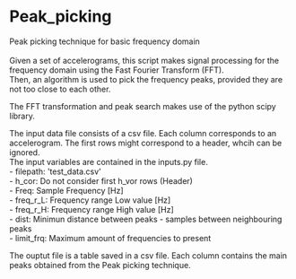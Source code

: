 # Peak_picking
Peak picking technique for basic frequency domain<br>
<br>
Given a set of accelerograms, this script makes signal processing for the frequency domain using the Fast Fourier Transform (FFT).<br>
Then, an algorithm is used to pick the frequency peaks, provided they are not too close to each other.<br>

The FFT transformation and peak search makes use of the python scipy library.<br>

The input data file consists of a csv file. Each column corresponds to an accelerogram. The first rows might correspond to a header, whcih can be ignored.<br>
The input variables are contained in the inputs.py file.<br>
    - filepath: 'test_data.csv'<br>
    - h_cor: Do not consider first h_vor rows (Header)<br>
    - Freq: Sample Frequency [Hz]<br>
    - freq_r_L: Frequency range Low value [Hz]<br>
    - freq_r_H: Frequency range High value [Hz]<br>
    - dist: Minimun distance between peaks - samples between neighbouring peaks<br>
    - limit_frq: Maximum amount of frequencies to present<br>

The ouptut file is a table saved in a csv file. Each  column contains the main peaks obtained from the Peak picking technique.<br>
 
